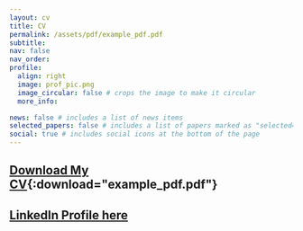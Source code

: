 ```yaml
---
layout: cv
title: CV
permalink: /assets/pdf/example_pdf.pdf
subtitle: 
nav: false
nav_order: 
profile:
  align: right
  image: prof_pic.png
  image_circular: false # crops the image to make it circular
  more_info: 

news: false # includes a list of news items
selected_papers: false # includes a list of papers marked as "selected={true}"
social: true # includes social icons at the bottom of the page
---
```



## [Download My CV](assets/pdf/example_pdf.pdf){:download="example_pdf.pdf"}
## [LinkedIn Profile here](https://www.linkedin.com/in/yourprofile)




